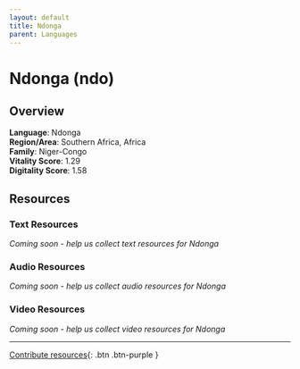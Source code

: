 ```yaml
---
layout: default
title: Ndonga
parent: Languages
---
```


# Ndonga (ndo)

## Overview

**Language**: Ndonga  
**Region/Area**: Southern Africa, Africa  
**Family**: Niger-Congo  
**Vitality Score**: 1.29  
**Digitality Score**: 1.58  

## Resources

### Text Resources
*Coming soon - help us collect text resources for Ndonga*

### Audio Resources
*Coming soon - help us collect audio resources for Ndonga*

### Video Resources
*Coming soon - help us collect video resources for Ndonga*

---

[Contribute resources](https://fairtrain.github.io/){: .btn .btn-purple }
